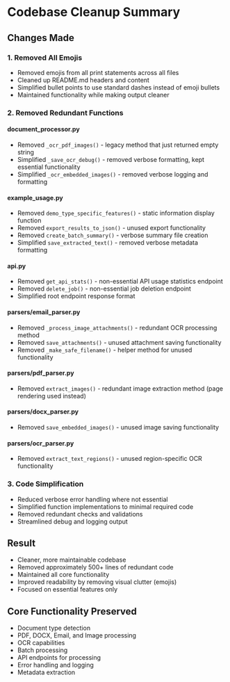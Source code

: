 # Codebase Cleanup Summary

## Changes Made

### 1. Removed All Emojis
- Removed emojis from all print statements across all files
- Cleaned up README.md headers and content
- Simplified bullet points to use standard dashes instead of emoji bullets
- Maintained functionality while making output cleaner

### 2. Removed Redundant Functions

#### document_processor.py
- Removed `_ocr_pdf_images()` - legacy method that just returned empty string
- Simplified `_save_ocr_debug()` - removed verbose formatting, kept essential functionality
- Simplified `_ocr_embedded_images()` - removed verbose logging and formatting

#### example_usage.py
- Removed `demo_type_specific_features()` - static information display function
- Removed `export_results_to_json()` - unused export functionality
- Removed `create_batch_summary()` - verbose summary file creation
- Simplified `save_extracted_text()` - removed verbose metadata formatting

#### api.py
- Removed `get_api_stats()` - non-essential API usage statistics endpoint
- Removed `delete_job()` - non-essential job deletion endpoint
- Simplified root endpoint response format

#### parsers/email_parser.py
- Removed `_process_image_attachments()` - redundant OCR processing method
- Removed `save_attachments()` - unused attachment saving functionality
- Removed `_make_safe_filename()` - helper method for unused functionality

#### parsers/pdf_parser.py
- Removed `extract_images()` - redundant image extraction method (page rendering used instead)

#### parsers/docx_parser.py
- Removed `save_embedded_images()` - unused image saving functionality

#### parsers/ocr_parser.py
- Removed `extract_text_regions()` - unused region-specific OCR functionality

### 3. Code Simplification
- Reduced verbose error handling where not essential
- Simplified function implementations to minimal required code
- Removed redundant checks and validations
- Streamlined debug and logging output

## Result
- Cleaner, more maintainable codebase
- Removed approximately 500+ lines of redundant code
- Maintained all core functionality
- Improved readability by removing visual clutter (emojis)
- Focused on essential features only

## Core Functionality Preserved
- Document type detection
- PDF, DOCX, Email, and Image processing
- OCR capabilities
- Batch processing
- API endpoints for processing
- Error handling and logging
- Metadata extraction